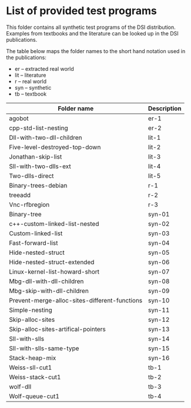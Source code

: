 # List of provided test programs

This folder contains all synthetic test programs of the DSI distribution. Examples from textbooks and the literature can be looked up in the DSI publications.

The table below maps the folder names to the short hand notation used in the publications:
* er – extracted real world
* lit – literature
* r – real world
* syn – synthetic
* tb – textbook

| Folder name | Description |
| ----------- |-------------|
| agobot | er-1 |
| cpp-std-list-nesting | er-2 |
| Dll-with-two-dll-children | lit-1 |
| Five-level-destroyed-top-down | lit-2 |
| Jonathan-skip-list | lit-3 |
| Sll-with-two-dlls-ext | lit-4 |
| Two-dlls-direct | lit-5 |
| Binary-trees-debian | r-1 |
| treeadd | r-2 |
| Vnc-rfbregion | r-3 |
| Binary-tree | syn-01 |
| c++-custom-linked-list-nested | syn-02 |
| Custom-linked-list | syn-03 |
| Fast-forward-list | syn-04 |
| Hide-nested-struct | syn-05 |
| Hide-nested-struct-extended | syn-06 |
| Linux-kernel-list-howard-short | syn-07 |
| Mbg-dll-with-dll-children | syn-08 |
| Mbg-skip-with-dll-children | syn-09 |
| Prevent-merge-alloc-sites-different-functions | syn-10 |
| Simple-nesting | syn-11 |
| Skip-alloc-sites | syn-12 |
| Skip-alloc-sites-artifical-pointers | syn-13 |
| Sll-with-slls | syn-14 |
| Sll-with-slls-same-type | syn-15 |
| Stack-heap-mix | syn-16 |
| Weiss-sll-cut1 | tb-1 |
| Weiss-stack-cut1 | tb-2 |
| wolf-dll | tb-3 |
| Wolf-queue-cut1 | tb-4 |

